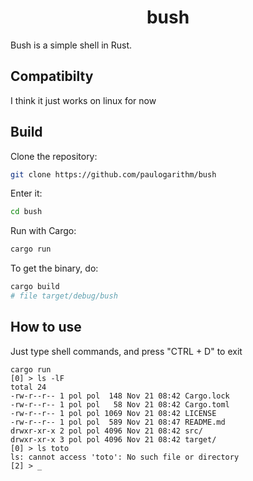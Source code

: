 <h1 align=center> bush </h1>
Bush is a simple shell in Rust.

## Compatibilty
I think it just works on linux for now

## Build
Clone the repository:
```sh
git clone https://github.com/paulogarithm/bush
```
Enter it:
```sh
cd bush
```
Run with Cargo:
```sh
cargo run
```
To get the binary, do:
```sh
cargo build
# file target/debug/bush
```

## How to use
Just type shell commands, and press "CTRL + D" to exit
```
cargo run
[0] > ls -lF
total 24
-rw-r--r-- 1 pol pol  148 Nov 21 08:42 Cargo.lock
-rw-r--r-- 1 pol pol   58 Nov 21 08:42 Cargo.toml
-rw-r--r-- 1 pol pol 1069 Nov 21 08:42 LICENSE
-rw-r--r-- 1 pol pol  589 Nov 21 08:47 README.md
drwxr-xr-x 2 pol pol 4096 Nov 21 08:42 src/
drwxr-xr-x 3 pol pol 4096 Nov 21 08:42 target/
[0] > ls toto
ls: cannot access 'toto': No such file or directory
[2] > _
```